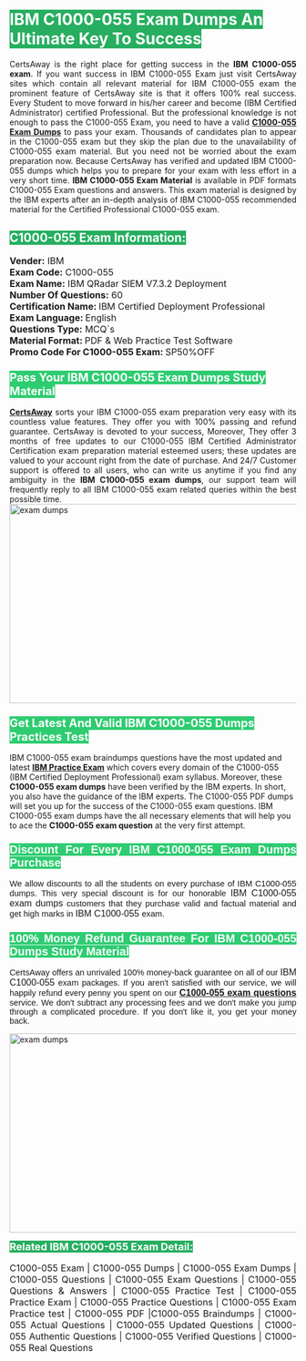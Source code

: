 <h1><span style="color:#ffffff"><strong><span style="background-color:#27ae60">IBM C1000-055 Exam Dumps An Ultimate Key To Success</span></strong></span></h1> <div style="text-align:justify">CertsAway is the right place for getting success in the <strong>IBM C1000-055 exam</strong>. If you want success in IBM C1000-055 Exam just visit CertsAway sites which contain all relevant material for IBM C1000-055 exam the prominent feature of CertsAway site is that it offers 100% real success. Every Student to move forward in his/her career and become (IBM Certified Administrator) certified Professional. But the professional knowledge is not enough to pass the C1000-055 Exam, you need to have a valid <a href="https://www.certsaway.com/ibm/c1000-055-exam-dumps"><strong>C1000-055 Exam Dumps</strong></a> to pass your exam. Thousands of candidates plan to appear in the C1000-055 exam but they skip the plan due to the unavailability of C1000-055 exam material. But you need not be worried about the exam preparation now. Because CertsAway has verified and updated IBM C1000-055 dumps which helps you to prepare for your exam with less effort in a very short time. <strong>IBM C1000-055 Exam Material</strong> is available in PDF formats C1000-055 Exam questions and answers. This exam material is designed by the IBM experts after an in-depth analysis of IBM C1000-055 recommended material for the Certified Professional C1000-055 exam.</div> <h2 style="text-align:justify"><span style="color:#ffffff"><span style="background-color:#27ae60">C1000-055 Exam Information:</span></span></h2> <p><span style="font-size:16px"><strong>Vender:</strong> IBM<br /> <strong>Exam Code:</strong> C1000-055<br /> <strong>Exam Name:</strong> IBM QRadar SIEM V7.3.2 Deployment<br /> <strong>Number Of Questions:</strong> 60<br /> <strong>Certification Name: </strong>IBM Certified Deployment Professional<br /> <strong>Exam Language: </strong>English<br /> <strong>Questions Type:</strong> MCQ`s<br /> <strong>Material Format: </strong>PDF & Web Practice Test Software<br /> <strong>Promo Code For C1000-055 Exam: </strong>SP50%OFF</span></p> <h3><span style="font-size:20px"><span style="color:#ffffff"><strong><span style="background-color:#2ecc71">Pass Your IBM C1000-055 Exam Dumps Study Material</span></strong></span></span></h3> <div style="text-align:justify"><a href=" https://www.certsaway.com/"><strong>CertsAway</strong></a> sorts your IBM C1000-055 exam preparation very easy with its countless value features. They offer you with 100% passing and refund guarantee. CertsAway is devoted to your success, Moreover, They offer 3 months of free updates to our C1000-055 IBM Certified Administrator Certification exam preparation material esteemed users; these updates are valued to your account right from the date of purchase. And 24/7 Customer support is offered to all users, who can write us anytime if you find any ambiguity in the <strong>IBM C1000-055 exam dumps</strong>, our support team will frequently reply to all IBM C1000-055 exam related queries within the best possible time.</div> <div style="text-align:justify"> </div> <div style="text-align:justify"><a href="https://www.certsaway.com/ibm/c1000-055-exam-dumps" rel="no-follow"><img alt="exam dumps" src="https://www.certcollections.com/uploads/content/certsaway.png" style="height:350px; width:750px" /></a></div> <h3><span style="font-size:20px"><span style="color:#ffffff"><strong><span style="background-color:#2ecc71">Get Latest And Valid IBM C1000-055 Dumps Practices Test</span></strong></span></span></h3> <p>IBM C1000-055 exam braindumps questions have the most updated and latest <a href="https://www.certsaway.com/ibm-questions"><strong>IBM Practice Exam</strong></a> which covers every domain of the C1000-055 (IBM Certified Deployment Professional) exam syllabus. Moreover, these <strong>C1000-055 exam dumps</strong> have been verified by the IBM experts. In short, you also have the guidance of the IBM experts. The C1000-055 PDF dumps will set you up for the success of the C1000-055 exam questions. IBM C1000-055 exam dumps have the all necessary elements that will help you to ace the <strong>C1000-055 exam question</strong> at the very first attempt.</p> <h3 style="text-align:justify"><span style="font-size:20px"><span style="color:#ffffff"><strong><span style="font-family:Calibri,sans-serif"><span style="background-color:#2ecc71">Discount For Every </span><span style="background-color:#2ecc71">IBM C1000-055 Exam</span><span style="background-color:#2ecc71"> Dumps Purchase</span></span></strong></span></span></h3> <div style="text-align:justify"> <p><span style="font-size:11pt"><span style="font-family:Calibri,sans-serif">We allow discounts to all the students on every purchase of IBM C1000-055 dumps. This very special discount is for our honorable <span style="font-size:12.0pt"><span style="background-color:white">IBM C1000-055 exam dumps </span></span>customers that they purchase valid and factual material and get high marks in <span style="font-size:12.0pt"><span style="background-color:white">IBM C1000-055 </span></span>exam. </span></span></p> <h3><span style="font-size:20px"><span style="color:#ffffff"><strong><span style="font-family:Calibri,sans-serif"><span style="background-color:#2ecc71">100% Money Refund Guarantee For </span><span style="background-color:#2ecc71">IBM C1000-055 Dumps Study Material</span></span></strong></span></span></h3> <p><span style="font-size:11pt"><span style="font-family:Calibri,sans-serif">CertsAway offers an unrivaled 100% money-back guarantee on all of our <span style="font-size:12.0pt"><span style="background-color:white">IBM C1000-055 </span></span>exam packages. If you aren't satisfied with our service, we will happily refund every penny you spent on our <span style="font-size:12.0pt"><span style="background-color:white"><a href="https://www.certsaway.com/ibm/c1000-055-exam-dumps"><strong>C1000-055 exam questions</strong></a> </span></span>service. We don't subtract any processing fees and we don't make you jump through a complicated procedure. If you don't like it, you get your money back.</span></span></p> <p><a href="https://www.certsaway.com/ibm/c1000-055-exam-dumps" rel="no-follow"><img alt="exam dumps" src="https://www.certcollections.com/uploads/content/certsaway_(2)2.png" style="height:350px; width:750px" /></a></p> <p><span style="color:#ffffff"><strong><span style="font-size:18px"><span style="background-color:#27ae60">Related IBM C1000-055 Exam Detail:</span></span></strong></span><br /> <br /> <span style="font-size:16px">C1000-055 Exam | C1000-055 Dumps | C1000-055 Exam Dumps | C1000-055 Questions | C1000-055 Exam Questions | C1000-055 Questions & Answers | C1000-055 Practice Test | C1000-055 Practice Exam | C1000-055 Practice Questions | C1000-055 Exam Practice test | C1000-055 PDF |C1000-055 Braindumps | C1000-055 Actual Questions | C1000-055 Updated Questions | C1000-055 Authentic Questions | C1000-055 Verified Questions | C1000-055 Real Questions</span></p> </div>
